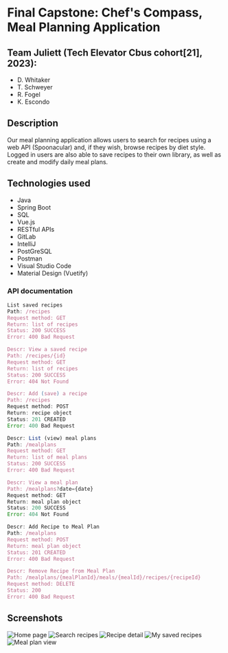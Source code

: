 # Final Capstone: Chef's Compass, Meal Planning Application
## Team Juliett (Tech Elevator Cbus cohort[21], 2023): 
- D. Whitaker
- T. Schweyer
- R. Fogel
- K. Escondo
​
## Description
Our meal planning application allows users to search for recipes using a web API (Spoonacular) and, if they wish, browse recipes by diet style. Logged in users are also able to save recipes to their own library, as well as create and modify daily meal plans. 

## Technologies used
- Java
- Spring Boot
- SQL
- Vue.js
- RESTful APIs
- GitLab
- IntelliJ
- PostGreSQL
- Postman
- Visual Studio Code
- Material Design (Vuetify)

### API documentation​
```js 
List saved recipes
Path: /recipes
Request method: GET
Return: list of recipes
Status: 200 SUCCESS
Error: 400 Bad Request

Descr: View a saved recipe
Path: /recipes/{id}
Request method: GET
Return: list of recipes
Status: 200 SUCCESS
Error: 404 Not Found

Descr: Add (save) a recipe
Path: /recipes
Request method: POST
Return: recipe object
Status: 201 CREATED
Error: 400 Bad Request

Descr: List (view) meal plans
Path: /mealplans
Request method: GET
Return: list of meal plans
Status: 200 SUCCESS
Error: 400 Bad Request

Descr: View a meal plan
Path: /mealplans?date={date}
Request method: GET
Return: meal plan object
Status: 200 SUCCESS
Error: 404 Not Found

Descr: Add Recipe to Meal Plan
Path: /mealplans
Request method: POST
Return: meal plan object
Status: 201 CREATED
Error: 400 Bad Request

Descr: Remove Recipe from Meal Plan
Path: /mealplans/{mealPlanId}/meals/{mealId}/recipes/{recipeId}
Request method: DELETE
Status: 200 
Error: 400 Bad Request
```
## Screenshots​
![Home page](https://github.com/kescondo/kescondo/assets/143726973/b2737cfb-2705-451a-90b2-80cc9e7b1e09)
![Search recipes](https://github.com/kescondo/kescondo/assets/143726973/593861d6-4fcf-44e1-9ecc-58965177a0cb)
![Recipe detail](https://github.com/kescondo/kescondo/assets/143726973/32d3486c-bcd0-4d87-b651-8bf01f47b460)
![My saved recipes](https://github.com/kescondo/kescondo/assets/143726973/17b26251-a750-49bc-8915-c48a25a2c17e)
![Meal plan view](https://github.com/kescondo/kescondo/assets/143726973/77d553a3-56e1-4352-88fc-0d3cdb43b259)



